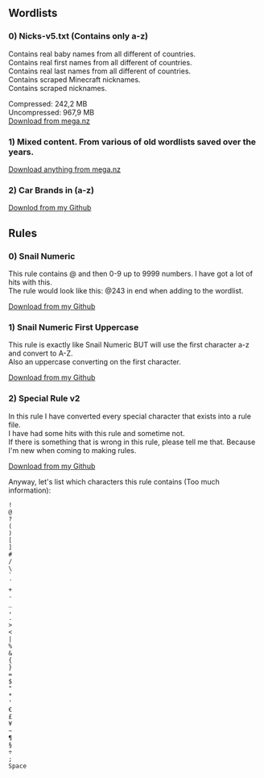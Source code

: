 ## Wordlists 

### 0) Nicks-v5.txt (Contains only a-z)  

Contains real baby names from all different of countries.  
Contains real first names from all different of countries.  
Contains real last names from all different of countries.  
Contains scraped Minecraft nicknames.  
Contains scraped nicknames. 

Compressed: 242,2 MB   
Uncompressed: 967,9 MB   
[Download from mega.nz](https://mega.nz/file/BvwjiCaB#6YtNt2TGyGWf7tIzB4jLjtqhpov8r0o5RASqwK3IugI)  

### 1) Mixed content. From various of old wordlists saved over the years.  

[Download anything from mega.nz](https://mega.nz/folder/F2BGyDAD#5V4YuGI7UIIyRFP0Zz2uWg)  
  
### 2) Car Brands in (a-z)

[Downlod from my Github](https://github.com/foordeluxe/Special/blob/main/carmodels.txt)
  
## Rules  


### 0) Snail Numeric  

This rule contains @ and then 0-9 up to 9999 numbers. I have got a lot of hits with this.  
The rule would look like this: @243 in end when adding to the wordlist.  

[Download from my Github](https://github.com/foordeluxe/Special/blob/main/snail_numeric.rule)

### 1) Snail Numeric First Uppercase  

This rule is exactly like Snail Numeric BUT will use the first character a-z and convert to A-Z.  
Also an uppercase converting on the first character.  
  
[Download from my Github](https://github.com/foordeluxe/Special/blob/main/snail_numeric_firstuppercase.rule)  
  
### 2) Special Rule v2  
  
In this rule I have converted every special character that exists into a rule file.  
I have had some hits with this rule and sometime not.  
If there is something that is wrong in this rule, please tell me that. Because I'm new when coming to making rules.  
  
[Download from my Github](https://github.com/foordeluxe/Special/blob/main/specialRulev2.rule)  

Anyway, let's list which characters this rule contains (Too much information):  
```^
!
@
?
(
)
[
]
#
/
\
`
´
+
-
_
,
.
>
<
|
%
&
{
}
=
$
"
*
'
€
£
¥
~
¶
§
÷
;
Space
```

